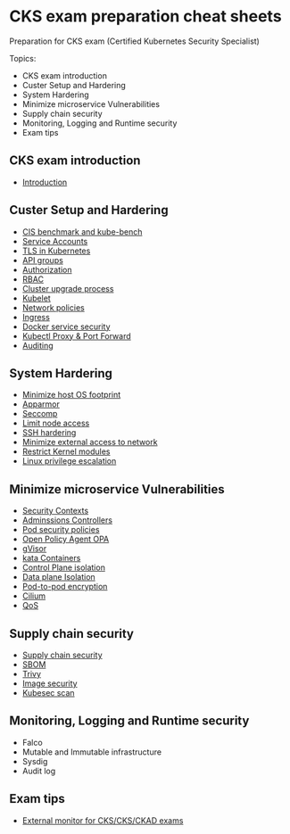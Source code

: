 # CKS exam preparation cheat sheets
Preparation for CKS exam (Certified Kubernetes Security Specialist)

Topics:

* CKS exam introduction
* Custer Setup and Hardering
* System Hardering
* Minimize microservice Vulnerabilities
* Supply chain security
* Monitoring, Logging and Runtime security
* Exam tips

## CKS exam introduction

 - [Introduction](cluster_setup/introduction.md)

## Custer Setup and Hardering

 - [CIS benchmark and kube-bench](cluster_setup/kube-bench.md)
 - [Service Accounts](cluster_setup/sa.md)
 - [TLS in Kubernetes](cluster_setup/TLS.md)
 - [API groups](cluster_setup/apigroups.md)
 - [Authorization](cluster_setup/autorisation.md)
 - [RBAC](cluster_setup/rbac.md)
 - [Cluster upgrade process](cluster_setup/upgrade.md)
 - [Kubelet](cluster_setup/Kubelet.md)
 - [Network policies](cluster_setup/NetworkPolicy.md)
 - [Ingress](cluster_setup/ingress.md.md)
 - [Docker service security](cluster_setup/docker-service.md)
 - [Kubectl Proxy & Port Forward](cluster_setup/kubectl-forward.md)
 - [Auditing](cluster_setup/auditing.md)

## System Hardering

 - [Minimize host OS footprint](system_hardering/os_footprint.md)
 - [Apparmor](system_hardering/apparmor.md)
 - [Seccomp](system_hardering/seccomp.md)
 - [Limit node access](system_hardering/limit_node_access.md)
 - [SSH hardering](system_hardering/ssh_hardering.md)
 - [Minimize external access to network](system_hardering/minimize_network_access.md)
 - [Restrict Kernel modules](system_hardering/restrict_kernel.md)
 - [Linux privilege escalation](system_hardering/linux_privileges.md)



## Minimize microservice Vulnerabilities

 - [Security Contexts](minimize_microservice_vulnerabilities/security_context.md)
 - [Adminssions Controllers](minimize_microservice_vulnerabilities/admission_controllers.md)
 - [Pod security policies](minimize_microservice_vulnerabilities/pod_sec_policies.md)
 - [Open Policy Agent OPA](minimize_microservice_vulnerabilities/opa.md)
 - [gVisor](minimize_microservice_vulnerabilities/gvisor.md)
 - [kata Containers](minimize_microservice_vulnerabilities/kata_containers.md)
 - [Control Plane isolation](minimize_microservice_vulnerabilities/controlplane_isolation.md)
 - [Data plane Isolation](minimize_microservice_vulnerabilities/dataplane_isolation.md)
 - [Pod-to-pod encryption](minimize_microservice_vulnerabilities/pod-to-pod-encryption.md)
 - [Cilium](minimize_microservice_vulnerabilities/cilium.md)
 - [QoS](minimize_microservice_vulnerabilities/qos.md)

## Supply chain security
 
 - [Supply chain security](supply_chain_security/supply_chain_security.md)
 - [SBOM](supply_chain_security/sbom.md)
 - [Trivy](supply_chain_security/trivy.md)
 - [Image security](supply_chain_securityimage_security.md)
 - [Kubesec scan](supply_chain_security/kubesec.md)
   


## Monitoring, Logging and Runtime security

  - Falco
  - Mutable and Immutable infrastructure
  - Sysdig
  - Audit log


## Exam tips

 - [External monitor for CKS/CKS/CKAD exams](https://www.reddit.com/r/kubernetes/comments/w5h1u6/my_cka_exam_is_tomorrow_can_i_use_external/) 



